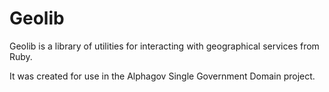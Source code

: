 # Geolib

Geolib is a library of utilities for interacting with geographical services
from Ruby.

It was created for use in the Alphagov Single Government Domain project.

